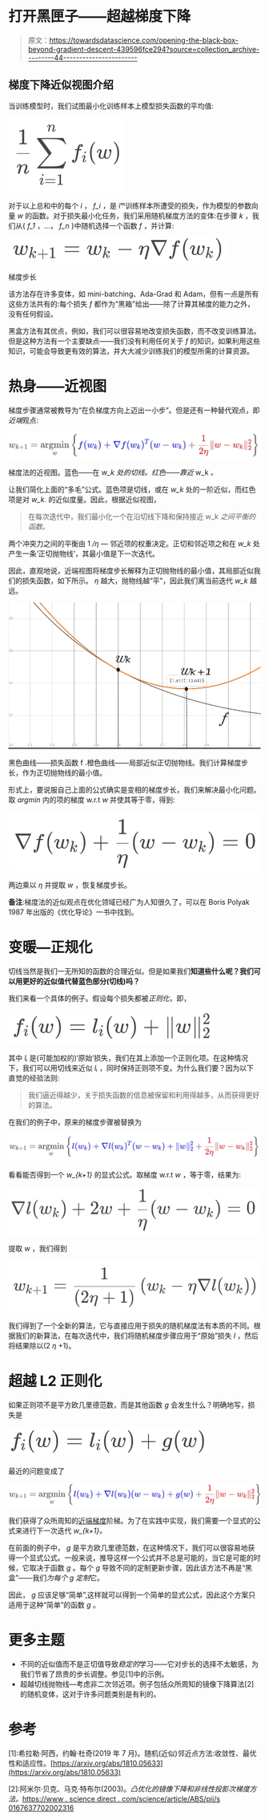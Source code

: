 # 打开黑匣子——超越梯度下降

> 原文：<https://towardsdatascience.com/opening-the-black-box-beyond-gradient-descent-439596fce294?source=collection_archive---------44----------------------->

## 梯度下降近似视图介绍

当训练模型时，我们试图最小化训练样本上模型损失函数的平均值:

![](img/b03d7c05414a6e32e3c85cb88d532fa3.png)

对于以上总和中的每个 *i* ， *f_i* ，是 iᵗʰ训练样本所遭受的损失，作为模型的参数向量 *w* 的函数。对于损失最小化任务，我们采用随机梯度方法的变体:在步骤 *k* ，我们从{ *f_1* ，…， *f_n* }中随机选择一个函数 *f* ，并计算:

![](img/9a14d479e2d75363eca41704ce1cac45.png)

梯度步长

该方法存在许多变体，如 mini-batching、Ada-Grad 和 Adam，但有一点是所有这些方法共有的:每个损失 *f* 都作为“黑箱”给出——除了计算其梯度的能力之外，没有任何假设。

黑盒方法有其优点，例如，我们可以很容易地改变损失函数，而不改变训练算法。但是这种方法有一个主要缺点——我们没有利用任何关于 *f* 的知识，如果利用这些知识，可能会导致更有效的算法，并大大减少训练我们的模型所需的计算资源。

# 热身——近视图

梯度步骤通常被教导为“在负梯度方向上迈出一小步”。但是还有一种替代观点，即*近端*观点:

![](img/130367b9fd509d6b82afa73dd13f8895.png)

梯度法的近视图。蓝色——在 *w_k 处的切线。红色——靠近* w_k *。*

让我们简化上面的“多毛”公式。蓝色项是切线，或在 *w_k* 处的一阶近似，而红色项是对 *w_k.* 的近似度量。因此，根据近似视图，

> 在每次迭代中，我们最小化一个在沿切线下降和保持接近 w_k *之间平衡的函数。*

两个冲突力之间的平衡由 1 */η —* 邻近项的权重决定。正切和邻近项之和在 *w_k* 处产生一条‘正切抛物线’，其最小值是下一次迭代。

因此，直观地说，近端视图将梯度步长解释为正切抛物线的最小值，其局部近似我们的损失函数，如下所示。 *η* 越大，抛物线越“平”，因此我们离当前迭代 *w_k* 越远。

![](img/ed833cdd7431d27b9cfaa651103b1874.png)

黑色曲线——损失函数 f .橙色曲线——局部近似正切抛物线。我们计算梯度步长，作为正切抛物线的最小值。

形式上，要说服自己上面的公式确实是变相的梯度步长，我们来解决最小化问题。取 *argmin* 内的项的梯度 w.r.t *w* 并使其等于零，得到:

![](img/a609848175d3682b8b3aac30aecdb28b.png)

两边乘以 *η* 并提取 *w* ，恢复梯度步长。

**备注**:梯度法的近似观点在优化领域已经广为人知很久了，可以在 Boris Polyak 1987 年出版的《优化导论》一书中找到。

# 变暖—正规化

切线当然是我们一无所知的函数的合理近似。但是如果我们**知道些什么呢？我们可以用更好的近似值代替蓝色部分(切线)吗？**

我们来看一个具体的例子。假设每个损失都被*正则化*，即，

![](img/fc945637ffc9b9ce5b570561b65e86ba.png)

其中 *lᵢ* 是(可能加权的)‘原始’损失，我们在其上添加一个正则化项。在这种情况下，我们可以用切线来近似 *lᵢ* ，同时保持正则项不变。为什么我们要？因为以下直觉的经验法则:

> 我们逼近得越少，关于损失函数的信息被保留和利用得越多，从而获得更好的算法。

在我们的例子中，原来的梯度步骤被替换为

![](img/65864243da7ac972c964f68ea302d36c.png)

看看能否得到一个 *w_{k+1}* 的显式公式。取梯度 w.r.t *w* ，等于零，结果为:

![](img/b3d976eb2e2d7456d5fb1287f674e692.png)

提取 *w* ，我们得到

![](img/13225ef0382b0ab374e14b8976213743.png)

我们得到了一个全新的算法，它与直接应用于损失的随机梯度法有本质的不同。根据我们的新算法，在每次迭代中，我们将随机梯度步骤应用于“原始”损失 *l* ，然后将结果除以(2 *η* +1)。

# 超越 L2 正则化

如果正则项不是平方欧几里德范数，而是其他函数 *g* 会发生什么？明确地写，损失是

![](img/9348e2f3a52c4283480e21142ee6f195.png)

最近的问题变成了

![](img/b8a7c28463aa9a0ec041385fe274a258.png)

我们获得了众所周知的[近端梯度](https://en.wikipedia.org/wiki/Proximal_gradient_method)阶梯。为了在实践中实现，我们需要一个显式的公式来进行下一次迭代 *w_{k+1}。*

在前面的例子中， *g* 是平方欧几里德范数，在这种情况下，我们可以很容易地获得一个显式公式。一般来说，推导这样一个公式并不总是可能的，当它是可能的时候，它取决于函数 *g* 。每个 *g* 导致不同的定制更新步骤，因此该方法不再是“黑盒”——我们*为每个 *g* 定制*它。

因此， *g* 应该足够“简单”,这样就可以得到一个简单的显式公式，因此这个方案只适用于这种“简单”的函数 *g* 。

# 更多主题

*   不同的近似值而不是正切值导致*稳定的*学习——它对步长的选择不太敏感，为我们节省了昂贵的步长调整。参见[1]中的示例。
*   超越切线抛物线—考虑非二次邻近项。例子包括众所周知的镜像下降算法[2]的随机变体，这对于许多问题类别是有利的。

# 参考

[1]:希拉勒·阿西，约翰·杜奇(2019 年 7 月)。随机(近似)邻近点方法:收敛性、最优性和适应性。[https://arxiv.org/abs/1810.05633](https://arxiv.org/abs/1810.05633)

[2]:阿米尔·贝克、马克·特布尔(2003)。*凸优化的镜像下降和非线性投影次梯度方法。*[https://www . science direct . com/science/article/ABS/pii/s 0167637702002316](https://www.sciencedirect.com/science/article/abs/pii/S0167637702002316)